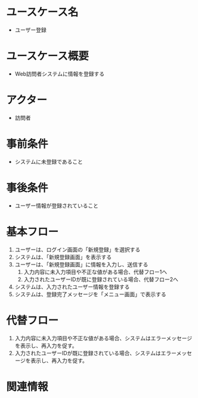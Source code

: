 # ユースケース名
- ユーザー登録
# ユースケース概要
- Web訪問者システムに情報を登録する
# アクター
- 訪問者
# 事前条件
- システムに未登録であること
# 事後条件
- ユーザー情報が登録されていること
# 基本フロー
1. ユーザーは、ログイン画面の「新規登録」を選択する
3. システムは、「新規登録画面」を表示する
4. ユーザーは、「新規登録画面」に情報を入力し、送信する
    1. 入力内容に未入力項目や不正な値がある場合、代替フロー1へ
    2. 入力されたユーザーIDが既に登録されている場合、代替フロー2へ
5. システムは、入力されたユーザー情報を登録する
6. システムは、登録完了メッセージを「メニュー画面」で表示する

# 代替フロー
1. 入力内容に未入力項目や不正な値がある場合、システムはエラーメッセージを表示し、再入力を促す。
2. 入力されたユーザーIDが既に登録されている場合、システムはエラーメッセージを表示し、再入力を促す。

# 関連情報